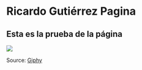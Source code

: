 # Ricardo Gutiérrez Pagina

## Esta es la prueba de la página

![](https://media.giphy.com/media/RwLDkna2fN3fG/giphy.gif)

Source: [Giphy](https://media.giphy.com/media/RwLDkna2fN3fG)
